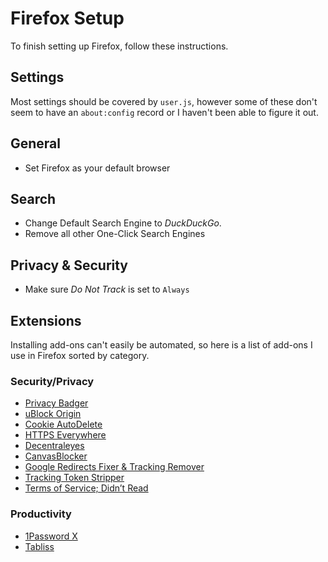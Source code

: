 # Firefox Setup

To finish setting up Firefox, follow these instructions.

## Settings

Most settings should be covered by `user.js`, however some of these don't seem
to have an `about:config` record or I haven't been able to figure it out.

## General

* Set Firefox as your default browser

## Search

* Change Default Search Engine to _DuckDuckGo_.
* Remove all other One-Click Search Engines

## Privacy & Security

* Make sure _Do Not Track_ is set to `Always`

## Extensions

Installing add-ons can't easily be automated, so here is a list of add-ons I
use in Firefox sorted by category.

### Security/Privacy

* [Privacy Badger](https://addons.mozilla.org/en-US/firefox/addon/privacy-badger17/)
* [uBlock Origin](https://addons.mozilla.org/en-US/firefox/addon/ublock-origin/)
* [Cookie AutoDelete](https://addons.mozilla.org/en-US/firefox/addon/cookie-autodelete/)
* [HTTPS Everywhere](https://addons.mozilla.org/en-US/firefox/addon/https-everywhere/)
* [Decentraleyes](https://addons.mozilla.org/en-US/firefox/addon/decentraleyes/)
* [CanvasBlocker](https://addons.mozilla.org/en-US/firefox/addon/canvasblocker/)
* [Google Redirects Fixer & Tracking Remover](https://addons.mozilla.org/en-US/firefox/addon/google-no-tracking-url/)
* [Tracking Token Stripper](https://addons.mozilla.org/en-US/firefox/addon/utm-tracking-token-stripper/)
* [Terms of Service; Didn’t Read](https://addons.mozilla.org/en-US/firefox/addon/terms-of-service-didnt-read/)

### Productivity

* [1Password X](https://addons.mozilla.org/en-US/firefox/addon/1password-x-password-manager/)
* [Tabliss](https://addons.mozilla.org/en-US/firefox/addon/tabliss/)
